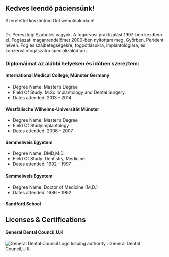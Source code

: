 ## Kedves leendő páciensünk!

Szeretettel köszöntöm Önt weboldalunkon!

<div style="display: flex; justify-content: center;">
    <img src='https://fogorvosgyor.hu/wp-content/uploads/2020/01/DR-Peresztegi-Szabolcs-2-276x300.jpg' style="display:block;
    margin:auto;" alt=""/>
</div>

Dr. Peresztegi Szabolcs vagyok. A fogorvosi praktizálást 1997-ben kezdtem el. Fogászati magánrendelőmet 2000-ben nyitottam meg, Győrben, Perident néven. Fog és szájbetegségekre, fogpótlásokra, implantológiára, és konzerválófogászatra specializálódtam.

### Diplomáimat az alábbi helyeken és időben szereztem:

#### International Medical College, Münster Germany
- Degree Name: Master’s Degree
- Field Of Study: M.Sc.Implantology and Dental Surgery.
- Dates attended: 2013 – 2014

#### Westfälische Wilhelms-Universität Münster
- Degree Name: Master’s Degree
- Field Of StudyImplantology
- Dates attended: 2006 – 2007

#### Semmelweis Egyetem
- Degree Name: DMD,M.D.
- Field Of Study: Dentistry, Medicine
- Dates attended: 1992 – 1997

#### Semmelweis Egyetem
- Degree Name: Doctor of Medicine (M.D.)
- Dates attended: 1986 – 1992

#### Sandford School

## Licenses & Certifications

#### General Dental Council,U.K
![General Dental Council Logo](https://fogorvosgyor.hu/wp-content/uploads/2020/01/gdclogo.jpg)
Issuing authority : General Dental Council,U.K
